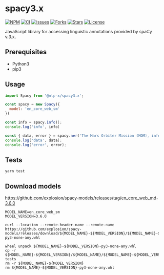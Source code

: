 # spacy3.x

[![NPM](https://badge.fury.io/js/@nlp-x%2Fspacy3.x.svg)](https://nodei.co/npm/@nlp-x/spacy3.x/)
[![CI](https://github.com/nlp-x/spacy3.x/actions/workflows/ci.yaml/badge.svg)](https://github.com/nlp-x/spacy3.x/actions/workflows/ci.yaml)
[![Issues](https://img.shields.io/github/issues/nlp-x/spacy3.x.svg)](https://github.com/nlp-x/spacy3.x/issues)
[![Forks](https://img.shields.io/github/forks/nlp-x/spacy3.x.svg)](https://github.com/nlp-x/spacy3.x/network)
[![Stars](https://img.shields.io/github/stars/nlp-x/spacy3.x.svg)](https://github.com/nlp-x/spacy3.x/stargazers)
[![License](https://img.shields.io/github/license/nlp-x/spacy3.x.svg)](https://raw.githubusercontent.com/nlp-x/spacy3.x/main/LICENSE)

JavaScript library for accessing linguistic annotations provided by spaCy v.3.x.


## Prerequisites

- Python3
- pip3

## Usage

```js
import Spacy from '@nlp-x/spacy3.x';

const spacy = new Spacy({
  model: 'en_core_web_sm'
})

const info = spacy.info();
console.log('info', info)

const { data, error } = spacy.ner('The Mars Orbiter Mission (MOM), informally known as Mangalyaan, was launched into Earth orbit on 5 November 2013 by the Indian Space Research Organisation (ISRO) and has entered Mars orbit on 24 September 2014. India thus became the first country to enter Mars orbit on its first attempt. It was completed at a record low cost of $74 million.');
console.log('data', data);
console.log('error', error);
```

## Tests

```
yarn test
```


## Download models

https://github.com/explosion/spacy-models/releases/tag/en_core_web_md-3.6.0


```
MODEL_NAME=en_core_web_sm
MODEL_VERSION=3.6.0

curl --location --remote-header-name --remote-name https://github.com/explosion/spacy-models/releases/download/${MODEL_NAME}-${MODEL_VERSION}/${MODEL_NAME}-${MODEL_VERSION}-py3-none-any.whl

wheel unpack ${MODEL_NAME}-${MODEL_VERSION}-py3-none-any.whl
cp -r ${MODEL_NAME}-${MODEL_VERSION}/${MODEL_NAME}/${MODEL_NAME}-${MODEL_VERSION} tests
rm -r ${MODEL_NAME}-${MODEL_VERSION}
rm ${MODEL_NAME}-${MODEL_VERSION}-py3-none-any.whl
```